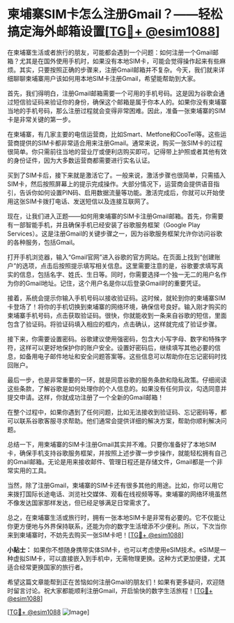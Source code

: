 # 柬埔寨SIM卡怎么注册Gmail？——轻松搞定海外邮箱设置[[TG💪+ @esim1088](https://t.me/s/esim1088)]

在柬埔寨生活或者旅行的朋友，可能都会遇到一个问题：如何注册一个Gmail邮箱？尤其是在国外使用手机时，如果没有本地SIM卡，可能会觉得操作起来有些麻烦。其实，只要按照正确的步骤来，注册Gmail邮箱并不复杂。今天，我们就来详细聊聊柬埔寨用户该如何用本地SIM卡注册Gmail，希望能帮助到大家。

首先，我们得明白，注册Gmail邮箱需要一个可用的手机号码。这是因为谷歌会通过短信验证码来验证你的身份，确保这个邮箱是属于你本人的。如果你没有柬埔寨当地的手机号码，那么注册过程就会变得非常困难。因此，准备一张柬埔寨的SIM卡是非常关键的第一步。

在柬埔寨，有几家主要的电信运营商，比如Smart、Metfone和CooTel等。这些运营商提供的SIM卡都非常适合用来注册Gmail。通常来说，购买一张SIM卡的过程很简单。你只需前往当地的营业厅或便利店购买即可。记得带上护照或者其他有效的身份证件，因为大多数运营商都需要进行实名认证。

买到了SIM卡后，接下来就是激活它了。一般来说，激活步骤也很简单，只需插入SIM卡，然后按照屏幕上的提示完成操作。大部分情况下，运营商会提供语音指引，告诉你如何设置PIN码、启用数据流量等功能。激活完成后，你就可以开始使用这张SIM卡拨打电话、发送短信以及连接互联网了。

现在，让我们进入正题——如何用柬埔寨的SIM卡注册Gmail邮箱。首先，你需要有一部智能手机，并且确保手机已经安装了谷歌服务框架（Google Play Services）。这是注册Gmail的关键步骤之一，因为谷歌服务框架允许你访问谷歌的各种服务，包括Gmail。

打开手机浏览器，输入“Gmail官网”进入谷歌的官方网站。在页面上找到“创建账户”的选项，点击后按照提示填写相关信息。这里需要注意的是，谷歌要求填写真实的信息，包括名字、姓氏、生日等。同时，你需要选择一个独一无二的用户名作为你的Gmail地址。记住，这个用户名是你以后登录Gmail时的重要凭证。

接着，系统会提示你输入手机号码以接收验证码。这时候，就轮到你的柬埔寨SIM卡登场了！将你的手机切换到柬埔寨的网络环境，确保信号良好。输入刚才购买的柬埔寨手机号码，点击获取验证码。很快，你就能收到一条来自谷歌的短信，里面包含了验证码。将验证码填入相应的框内，点击确认，这样就完成了验证步骤。

接下来，你需要设置密码。谷歌建议使用强密码，包含大小写字母、数字和特殊字符，这样可以更好地保护你的账户安全。设置好密码后，继续填写其他必要的信息，如备用电子邮件地址和安全问题答案等。这些信息可以帮助你在忘记密码时找回账户。

最后一步，也是非常重要的一环，就是同意谷歌的服务条款和隐私政策。仔细阅读这些条款，了解谷歌是如何处理你的个人信息的。如果没有任何异议，勾选同意并提交申请。这样，你就成功注册了一个全新的Gmail邮箱！

在整个过程中，如果你遇到了任何问题，比如无法接收到验证码、忘记密码等，都可以联系谷歌客服寻求帮助。他们通常会提供详细的解决方案，帮助你顺利解决问题。

总结一下，用柬埔寨的SIM卡注册Gmail其实并不难。只要你准备好了本地SIM卡，确保手机支持谷歌服务框架，并按照上述步骤一步步操作，就能轻松拥有自己的Gmail邮箱。无论是用来接收邮件、管理日程还是存储文件，Gmail都是一个非常实用的工具。

当然，除了注册Gmail，柬埔寨的SIM卡还有很多其他的用途。比如，你可以用它来拨打国际长途电话、浏览社交媒体、观看在线视频等等。柬埔寨的网络环境虽然不像发达国家那样发达，但已经足够满足日常需求了。

总之，在柬埔寨生活或旅行时，拥有一张本地SIM卡是非常有必要的。它不仅能让你更方便地与外界保持联系，还能为你的数字生活增添不少便利。所以，下次当你来到柬埔寨时，不妨先去购买一张SIM卡吧！[[TG💪+ @esim1088](https://t.me/s/esim1088)]

**小贴士：** 如果你不想随身携带实体SIM卡，也可以考虑使用eSIM技术。eSIM是一种虚拟SIM卡，可以直接嵌入到手机中，无需物理更换。这种方式更加便捷，尤其适合经常更换国家的旅行者。

希望这篇文章能帮到正在苦恼如何注册Gmail的朋友们！如果有更多疑问，欢迎随时留言讨论。祝大家都能顺利注册Gmail，开启愉快的数字生活旅程！[[TG💪+ @esim1088](https://t.me/s/esim1088)] 

[[TG💪+ @esim1088](https://t.me/s/esim1088) ![Image](https://i.postimg.cc/4NQfJmqS/Snipaste-2025-05-13-00-14-12.png)]